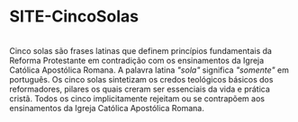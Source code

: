 # SITE-CincoSolas

<br>Cinco solas</b> são frases latinas que definem princípios fundamentais da Reforma Protestante em contradição com os ensinamentos da Igreja Católica Apostólica Romana. A palavra latina <i>"sola"</i> significa <i>"somente"</i> em português. Os cinco solas sintetizam os credos teológicos básicos dos reformadores, pilares os quais creram ser essenciais da vida e prática cristã. Todos os cinco implicitamente rejeitam ou se contrapõem aos ensinamentos da Igreja Católica Apostólica Romana.

